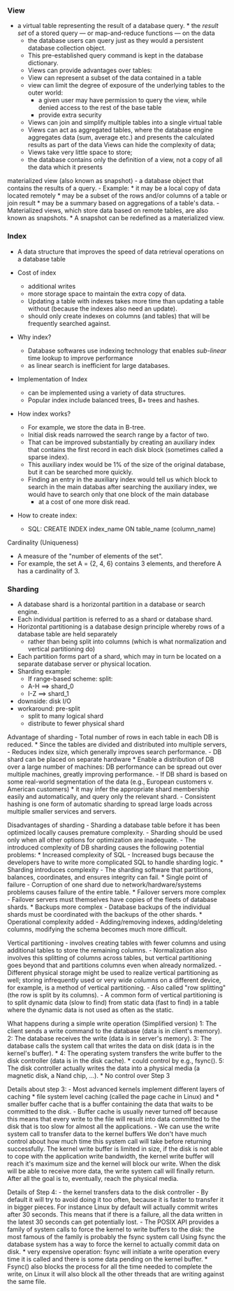 ### View 
  - a virtual table representing the result of a database query. 
        * the *result set* of a stored query — or map-and-reduce functions — on the data
       * the database users can query just as they would a persistent database collection object. 
       * This pre-established query command is kept in the database dictionary. 
    - Views can provide advantages over tables:
    - View can represent a subset of the data contained in a table
    - view can limit the degree of exposure of the underlying tables to the outer world: 
        * a given user may have permission to query the view, while denied access to the rest of the base table
        * provide extra security
    - Views can join and simplify multiple tables into a single virtual table
    - Views can act as aggregated tables, where the database engine aggregates data (sum, average etc.) and 
      presents the calculated results as part of the data Views can hide the complexity of data; 
    - Views take very little space to store; 
    - the database contains only the definition of a view, not a copy of all the data which it presents

materialized view (also known as snapshot)
    - a database object that contains the results of a query. 
    - Example:
        * it may be a local copy of data located remotely
        * may be a subset of the rows and/or columns of a table or join result
        * may be a summary based on aggregations of a table's data. 
    - Materialized views, which store data based on remote tables, are also known as snapshots. 
        * A snapshot can be redefined as a materialized view.

### Index 
  - A data structure that improves the speed of data retrieval operations on a database table 
  - Cost of index
    * additional writes
    * more storage space to maintain the extra copy of data.
    * Updating a table with indexes takes more time than updating a table without (because the indexes also need an update). 
	- should only create indexes on columns (and tables) that will be frequently searched against.
    
  - Why index?
    - Database softwares use indexing technology that enables *sub-linear* time lookup to improve performance
    - as linear search is inefficient for large databases.
  
  - Implementation of Index 
    - can be implemented using a variety of data structures. 
    - Popular index include balanced trees, B+ trees and hashes.
  - How index works?
    - For example, we store the data in B-tree. 
    - Initial disk reads narrowed the search range by a factor of two. 
    - That can be improved substantially by creating an auxiliary index that contains the first record in each disk block (sometimes called a sparse index). 
    - This auxiliary index would be 1% of the size of the original database, but it can be searched more quickly. 
    - Finding an entry in the auxiliary index would tell us which block to search in the main databas after searching the auxiliary index, we would have to search only that one block of the main database
    	* at a cost of one more disk read.
  - How to create index:
    - SQL:  CREATE INDEX index_name ON table_name (column_name)

Cardinality (Uniqueness) 
  - A measure of the "number of elements of the set". 
  - For example, the set A = {2, 4, 6} contains 3 elements, and therefore A has a cardinality of 3.

### Sharding
  - A database shard is a horizontal partition in a database or search engine. 
  - Each individual partition is referred to as a shard or database shard.
  - Horizontal partitioning is a database design principle whereby rows of a database table are held separately
    * rather than being split into columns (which is what normalization and vertical partitioning do)
  - Each partition forms part of a shard, which may in turn be located on a separate database server or physical location.
  - Sharding example:
    - If range-based scheme: split:
  	* A-H  ==> shard_0
  	* I-Z  ==> shard_1
  - downside: disk I/O
  - workaround: pre-split
  	* split to many logical shard
  	* distribute to fewer physical shard

Advantage of sharding
	- Total number of rows in each table in each DB is reduced. 
		* Since the tables are divided and distributed into multiple servers, 
	- Reduces index size, which generally improves search performance. 
	- DB shard can be placed on separate hardware
		* Enable a distribution of DB over a large number of machines: DB performance can be spread out over multiple machines, greatly improving performance. 
	- If DB shard is based on some real-world segmentation of the data (e.g., European customers v. American customers) 
		* it may infer the appropriate shard membership easily and automatically, and query only the relevant shard.
	- Consistent hashing is one form of automatic sharding to spread large loads across multiple smaller services and servers.
	
Disadvantages of sharding
	- Sharding a database table before it has been optimized locally causes premature complexity. 
	- Sharding should be used only when all other options for optimization are inadequate. 
	- The introduced complexity of DB sharding causes the following potential problems:
		* Increased complexity of SQL 
			- Increased bugs because the developers have to write more complicated SQL to handle sharding logic.
		* Sharding introduces complexity 
			- The sharding software that partitions, balances, coordinates, and ensures integrity can fail.
		* Single point of failure
			- Corruption of one shard due to network/hardware/systems problems causes failure of the entire table.
		* Failover servers more complex 
			- Failover servers must themselves have copies of the fleets of database shards.
		* Backups more complex 
			- Database backups of the individual shards must be coordinated with the backups of the other shards.
		* Operational complexity added 
			- Adding/removing indexes, adding/deleting columns, modifying the schema becomes much more difficult.

Vertical partitioning 
	- involves creating tables with fewer columns and using additional tables to store the remaining columns.
	- Normalization also involves this splitting of columns across tables, but vertical partitioning goes beyond that and partitions columns even when already normalized. 
	- Different physical storage might be used to realize vertical partitioning as well; storing infrequently used or very wide columns on a different device, for example, is a method of vertical partitioning. 
	- Also called "row splitting" (the row is split by its columns). 
	- A common form of vertical partitioning is to split dynamic data (slow to find) from static data (fast to find) in a table where the dynamic data is not used as often as the static. 
	
What happens during a simple write operation (Simplified version)
	1: The client sends a write command to the database (data is in client's memory).
	2: The database receives the write (data is in server's memory).
	3: The database calls the system call that writes the data on disk (data is in the kernel's buffer).
		*
	4: The operating system transfers the write buffer to the disk controller (data is in the disk cache).
		* could control by e.g., fsync().
	5: The disk controller actually writes the data into a physical media (a magnetic disk, a Nand chip, ...).
		* No control over Step 3
		
   Details about step 3:
   	- Most advanced kernels implement different layers of caching
   		* file system level caching (called the page cache in Linux) and
   		* smaller buffer cache that is a buffer containing the data that waits to be committed to the disk.
	- Buffer cache is usually never turned off because this means that every write to the file 
	  will result into data committed to the disk that is too slow for almost all the applications.
	- We can use the write system call to transfer data to the kernel buffers
	  We don't have much control about how much time this system call will take before returning successfully. 
	  The kernel write buffer is limited in size, if the disk is not able to cope with the application write bandwidth, 
	  the kernel write buffer will reach it's maximum size and the kernel will block our write. 
	  When the disk will be able to receive more data, the write system call will finally return. 
	  After all the goal is to, eventually, reach the physical media. 

Details of Step 4:
	- the kernel transfers data to the disk controller
	- By default it will try to avoid doing it too often, because it is faster to transfer it in bigger pieces. 
	  For instance Linux by default will actually commit writes after 30 seconds. 
	  This means that if there is a failure, all the data written in the latest 30 seconds can get potentially lost.
	- The POSIX API provides a family of system calls to force the kernel to write buffers to the disk: 
	  the most famous of the family is probably the fsync system call 
	  Using fsync the database system has a way to force the kernel to actually commit data on disk.
	   * very expensive operation: fsync will initiate a write operation every time it is called and 
	    there is some data pending on the kernel buffer. 
	   * Fsync() also blocks the process for all the time needed to complete the write, 
	     on Linux it will also block all the other threads that are writing against the same file.
